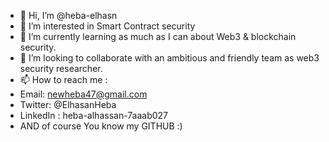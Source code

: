 - 👋 Hi, I’m @heba-elhasn
- 👀 I’m interested in Smart Contract security
- 🌱 I’m currently learning as much as I can about Web3 & blockchain security.
- 💞️ I’m looking to collaborate with an ambitious and friendly team as web3 security researcher.
- 📫 How to reach me :
-    Email: newheba47@gmail.com
-    Twitter: @ElhasanHeba
-    LinkedIn : heba-alhassan-7aaab027
-    AND of course You know my GITHUB :)

<!---
heba-elhasn/heba-elhasn is a ✨ special ✨ repository because its `README.md` (this file) appears on your GitHub profile.
You can click the Preview link to take a look at your changes.
--->
